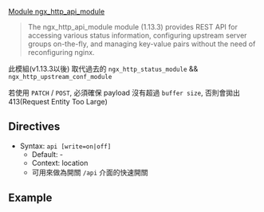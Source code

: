 [Module ngx_http_api_module](https://nginx.org/en/docs/http/ngx_http_api_module.html)

> The ngx_http_api_module module (1.13.3) provides REST API for accessing various status information, configuring upstream server groups on-the-fly, and managing key-value pairs without the need of reconfiguring nginx.

此模組(v1.13.3以後) 取代過去的 `ngx_http_status_module` && `ngx_http_upstream_conf_module`

若使用 `PATCH` / `POST`, 必須確保 payload 沒有超過 `buffer size`, 否則會拋出 413(Request Entity Too Large)


## Directives

- Syntax: `api [write=on|off]`
    - Default: -
    - Context: location
    - 可用來做為開關 `/api` 介面的快速開關


## Example

```bash

```